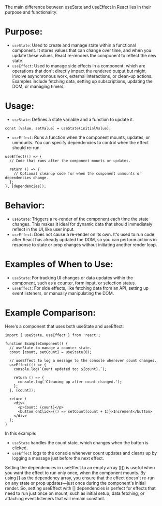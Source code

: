 The main difference between useState and useEffect in React lies in their purpose and functionality:

# Purpose:
+ `useState`: Used to create and manage state within a functional component. It stores values that can change over time, and when you update these values, React re-renders the component to reflect the new state.
+ `useEffect`: Used to manage side effects in a component, which are operations that don't directly impact the rendered output but might involve asynchronous work, external interactions, or clean-up actions. Examples include fetching data, setting up subscriptions, updating the DOM, or managing timers.

# Usage:
+ `useState`: Defines a state variable and a function to update it.
```
const [value, setValue] = useState(initialValue);
```

+ `useEffect`: Runs a function when the component mounts, updates, or unmounts. You can specify dependencies to control when the effect should re-run.
```
useEffect(() => {
  // Code that runs after the component mounts or updates.

  return () => {
    // Optional cleanup code for when the component unmounts or dependencies change.
  };
}, [dependencies]);
```

# Behavior:
+ `useState`: Triggers a re-render of the component each time the state changes. This makes it ideal for dynamic data that should immediately reflect in the UI, like user input.
+ `useEffect`: Does not cause a re-render on its own. It's used to run code after React has already updated the DOM, so you can perform actions in response to state or prop changes without initiating another render loop.

# Examples of When to Use:
+ `useState`: For tracking UI changes or data updates within the component, such as a counter, form input, or selection status.
+ `useEffect`: For side effects, like fetching data from an API, setting up event listeners, or manually manipulating the DOM.

# Example Comparison:
Here's a component that uses both useState and useEffect:
```
import { useState, useEffect } from 'react';

function ExampleComponent() {
  // useState to manage a counter state.
  const [count, setCount] = useState(0);

  // useEffect to log a message to the console whenever count changes.
  useEffect(() => {
    console.log(`Count updated to: ${count}.`);

    return () => {
      console.log('Cleaning up after count changed.');
    };
  }, [count]);

  return (
    <div>
      <p>Count: {count}</p>
      <button onClick={() => setCount(count + 1)}>Increment</button>
    </div>
  );
}
```

In this example:
+ `useState` handles the count state, which changes when the button is clicked.
+ `useEffect` logs to the console whenever count updates and cleans up by logging a message just before the next effect.

Setting the dependencies in useEffect to an empty array ([]) is useful when you want the effect to run only once, when the component mounts. By using [] as the dependency array, you ensure that the effect doesn't re-run on any state or prop updates—just once during the component's initial render. So, setting useEffect with [] dependencies is perfect for effects that need to run just once on mount, such as initial setup, data fetching, or attaching event listeners that will remain constant.

